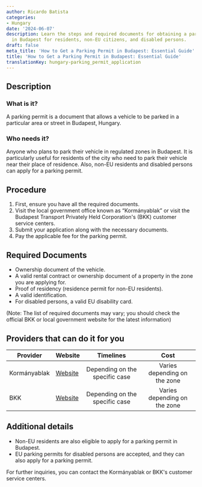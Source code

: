 ```yaml
---
author: Ricardo Batista
categories:
- Hungary
date: '2024-06-07'
description: Learn the steps and required documents for obtaining a parking permit
  in Budapest for residents, non-EU citizens, and disabled persons.
draft: false
meta_title: 'How to Get a Parking Permit in Budapest: Essential Guide'
title: 'How to Get a Parking Permit in Budapest: Essential Guide'
translationKey: hungary-parking_permit_application
---
```



## Description
### What is it?
A parking permit is a document that allows a vehicle to be parked in a particular area or street in Budapest, Hungary.

### Who needs it?
Anyone who plans to park their vehicle in regulated zones in Budapest. It is particularly useful for residents of the city who need to park their vehicle near their place of residence. Also, non-EU residents and disabled persons can apply for a parking permit.

## Procedure

1. First, ensure you have all the required documents.
2. Visit the local government office known as “Kormányablak” or visit the Budapest Transport Privately Held Corporation's (BKK) customer service centers.
3. Submit your application along with the necessary documents.
4. Pay the applicable fee for the parking permit. 

## Required Documents

- Ownership document of the vehicle.
- A valid rental contract or ownership document of a property in the zone you are applying for.
- Proof of residency (residence permit for non-EU residents).
- A valid identification.
- For disabled persons, a valid EU disability card.

(Note: The list of required documents may vary; you should check the official BKK or local government website for the latest information)

## Providers that can do it for you

| Provider        |     Website     |     Timelines    |       Cost      |
| --------------- | --------------- |  :-------------: | :-------------: |
| Kormányablak      |  [Website](http://www.kormanyablak.hu/)      |      Depending on the specific case      | Varies depending on the zone |
| BKK | [Website](https://bkk.hu/en/) | Depending on the specific case  | Varies depending on the zone |

## Additional details

- Non-EU residents are also eligible to apply for a parking permit in Budapest.
- EU parking permits for disabled persons are accepted, and they can also apply for a parking permit.

For further inquiries, you can contact the Kormányablak or BKK's customer service centers.